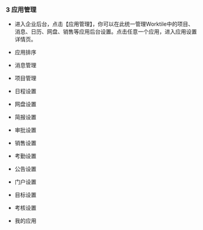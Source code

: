 ### 3 应用管理
* 进入企业后台，点击【应用管理】，你可以在此统一管理Worktile中的项目、消息、日历、网盘、销售等应用后台设置。点击任意一个应用，进入应用设置详情页。


* 应用排序
* 消息管理
* 项目管理
* 日程设置
* 网盘设置
* 简报设置
* 审批设置
* 销售设置
* 考勤设置
* 公告设置
* 门户设置
* 目标设置
* 考核设置
* 我的应用